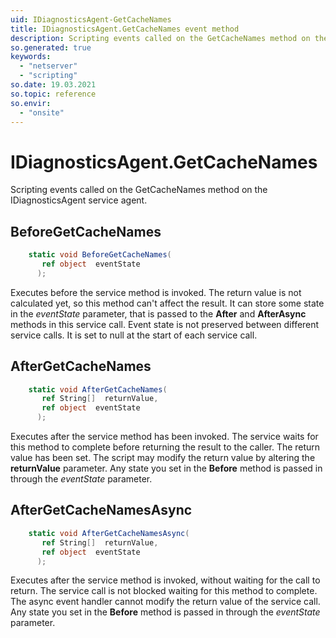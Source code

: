 ```yaml
---
uid: IDiagnosticsAgent-GetCacheNames
title: IDiagnosticsAgent.GetCacheNames event method
description: Scripting events called on the GetCacheNames method on the IDiagnosticsAgent service agent.
so.generated: true
keywords:
  - "netserver"
  - "scripting"
so.date: 19.03.2021
so.topic: reference
so.envir:
  - "onsite"
---
```

# IDiagnosticsAgent.GetCacheNames

Scripting events called on the <see cref='M:SuperOffice.CRM.Services.IDiagnosticsAgent.GetCacheNames'>GetCacheNames</see> method on the <see cref='IDiagnosticsAgent'>IDiagnosticsAgent</see>  service agent.

## BeforeGetCacheNames
```cs
    static void BeforeGetCacheNames(
       ref object  eventState
      );
```
Executes before the service method is invoked.
The return value is not calculated yet, so this method can't affect the result.
It can store some state in the *eventState* parameter, that is passed to the **After** and **AfterAsync** methods in this service call.
Event state is not preserved between different service calls. It is set to null at the start of each service call.
## AfterGetCacheNames
```cs
    static void AfterGetCacheNames(
       ref String[]  returnValue,
       ref object  eventState
      );
```
Executes after the service method has been invoked. The service waits for this method to complete before returning the result to the caller.
The return value has been set. The script may modify the return value by altering the **returnValue** parameter.
Any state you set in the **Before** method is passed in through the *eventState* parameter.
## AfterGetCacheNamesAsync
```cs
    static void AfterGetCacheNamesAsync(
       ref String[]  returnValue,
       ref object  eventState
      );
```
Executes after the service method is invoked, without waiting for the call to return.
The service call is not blocked waiting for this method to complete.
The async event handler cannot modify the return value of the service call.
Any state you set in the **Before** method is passed in through the *eventState* parameter.

